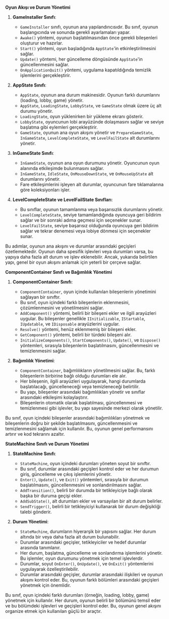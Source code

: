 **Oyun Akışı ve Durum Yönetimi**

1. **GameInstaller Sınıfı**:
   - `GameInstaller` sınıfı, oyunun ana yapılandırıcısıdır. Bu sınıf, oyunun başlangıcında ve sonunda gerekli ayarlamaları yapar.
   - `Awake()` yöntemi, oyunun başlatılmasından önce gerekli bileşenleri oluşturur ve hazırlar.
   - `Start()` yöntemi, oyun başladığında `AppState`'in etkinleştirilmesini sağlar.
   - `Update()` yöntemi, her güncelleme döngüsünde `AppState`'in güncellenmesini sağlar.
   - `OnApplicationQuit()` yöntemi, uygulama kapatıldığında temizlik işlemlerini gerçekleştirir.

2. **AppState Sınıfı**:
   - `AppState`, oyunun ana durum makinesidir. Oyunun farklı durumlarını (loading, lobby, game) yönetir.
   - `AppState`, `LoadingState`, `LobbyState`, ve `GameState` olmak üzere üç alt durumu yönetir.
   - `LoadingState`, oyun yüklenirken bir yükleme ekranı gösterir.
   - `LobbyState`, oyuncunun lobi arayüzünde dolaşmasını sağlar ve seviye başlatma gibi eylemleri gerçekleştirir.
   - `GameState`, oyunun ana oyun akışını yönetir ve `PrepareGameState`, `InGameState`, `LevelCompleteState`, ve `LevelFailState` alt durumlarını yönetir.

3. **InGameState Sınıfı**:
   - `InGameState`, oyunun ana oyun durumunu yönetir. Oyuncunun oyun alanında etkileşimde bulunmasını sağlar.
   - `InGameState`, `IdleState`, `OnMouseDownState`, ve `OnMouseUpState` alt durumlarını yönetir.
   - Fare etkileşimlerini işleyen alt durumlar, oyuncunun fare tıklamalarına göre koleksiyonları işler.

4. **LevelCompleteState ve LevelFailState Sınıfları**:
   - Bu sınıflar, oyunun tamamlanma veya başarısızlık durumlarını yönetir.
   - `LevelCompleteState`, seviye tamamlandığında oyuncuya geri bildirim sağlar ve bir sonraki adıma geçmesi için seçenekler sunar.
   - `LevelFailState`, seviye başarısız olduğunda oyuncuya geri bildirim sağlar ve tekrar denemesi veya lobiye dönmesi için seçenekler sunar.

Bu adımlar, oyunun ana akışını ve durumlar arasındaki geçişleri özetlemektedir. Oyunun daha spesifik işlevleri veya durumları varsa, bu yapıya daha fazla alt durum ve işlev eklenebilir. Ancak, yukarıda belirtilen yapı, genel bir oyun akışını anlamak için yeterli bir çerçeve sağlar.

**ComponentContainer Sınıfı ve Bağımlılık Yönetimi**

1. **ComponentContainer Sınıfı**:
   - `ComponentContainer`, oyun içinde kullanılan bileşenlerin yönetimini sağlayan bir sınıftır.
   - Bu sınıf, oyun içindeki farklı bileşenlerin eklenmesini, çözümlenmesini ve yönetilmesini sağlar.
   - `AddComponent()` yöntemi, belirli bir bileşeni ekler ve ilgili arayüzleri uygular. Bu bileşenler genellikle `IInitializable`, `IStartable`, `IUpdatable`, ve `IDisposable` arayüzlerini uygular.
   - `Resolve()` yöntemi, henüz eklenmemiş bir bileşeni ekler.
   - `GetComponent()` yöntemi, belirli bir türdeki bileşeni alır.
   - `InitializeComponents()`, `StartComponents()`, `Update()`, ve `Dispose()` yöntemleri, sırasıyla bileşenlerin başlatılmasını, güncellenmesini ve temizlenmesini sağlar.

2. **Bağımlılık Yönetimi**:
   - `ComponentContainer`, bağımlılıkların yönetilmesini sağlar. Bu, farklı bileşenlerin birbirine bağlı olduğu durumları ele alır.
   - Her bileşenin, ilgili arayüzleri uygulayarak, hangi durumlarda başlatılacağı, güncelleneceği veya temizleneceği belirtilir.
   - Bu yapı, bileşenler arasındaki bağımlılıkları yönetir ve sınıflar arasındaki etkileşimi kolaylaştırır.
   - Bileşenlerin otomatik olarak başlatılması, güncellenmesi ve temizlenmesi gibi işlevler, bu yapı sayesinde merkezi olarak yönetilir.

Bu sınıf, oyun içindeki bileşenler arasındaki bağımlılıkları yönetmek ve bileşenlerin doğru bir şekilde başlatılmasını, güncellenmesini ve temizlenmesini sağlamak için kullanılır. Bu, oyunun genel performansını artırır ve kod tekrarını azaltır.

**StateMachine Sınıfı ve Durum Yönetimi**

1. **StateMachine Sınıfı**:
   - `StateMachine`, oyun içindeki durumları yöneten soyut bir sınıftır.
   - Bu sınıf, durumlar arasındaki geçişleri kontrol eder ve her durumun giriş, güncelleme ve çıkış işlemlerini yönetir.
   - `Enter()`, `Update()`, ve `Exit()` yöntemleri, sırasıyla bir durumun başlatılmasını, güncellenmesini ve sonlandırılmasını sağlar.
   - `AddTransition()`, belirli bir durumda bir tetikleyiciye bağlı olarak başka bir duruma geçişi ekler.
   - `AddSubState()`, alt durumları ekler ve varsayılan bir alt durum belirler.
   - `SendTrigger()`, belirli bir tetikleyiciyi kullanarak bir durum değişikliği talebi gönderir.

2. **Durum Yönetimi**:
   - `StateMachine`, durumların hiyerarşik bir yapısını sağlar. Her durum altında bir veya daha fazla alt durum bulunabilir.
   - Durumlar arasındaki geçişler, tetikleyiciler ve hedef durumlar arasında tanımlanır.
   - Her durum, başlatma, güncelleme ve sonlandırma işlemlerini yönetir. Bu işlemler, oyun durumunu yönetmek için temel işlevlerdir.
   - Durumlar, soyut `OnEnter()`, `OnUpdate()`, ve `OnExit()` yöntemlerini uygulayarak özelleştirilebilir.
   - Durumlar arasındaki geçişler, durumlar arasındaki ilişkileri ve oyunun akışını kontrol eder. Bu, oyunun farklı bölümleri arasındaki geçişleri yönetmek için önemlidir.

Bu sınıf, oyun içindeki farklı durumları (örneğin, loading, lobby, game) yönetmek için kullanılır. Her durum, oyunun belirli bir bölümünü temsil eder ve bu bölümdeki işlevleri ve geçişleri kontrol eder. Bu, oyunun genel akışını organize etmek için kullanılan güçlü bir araçtır.

